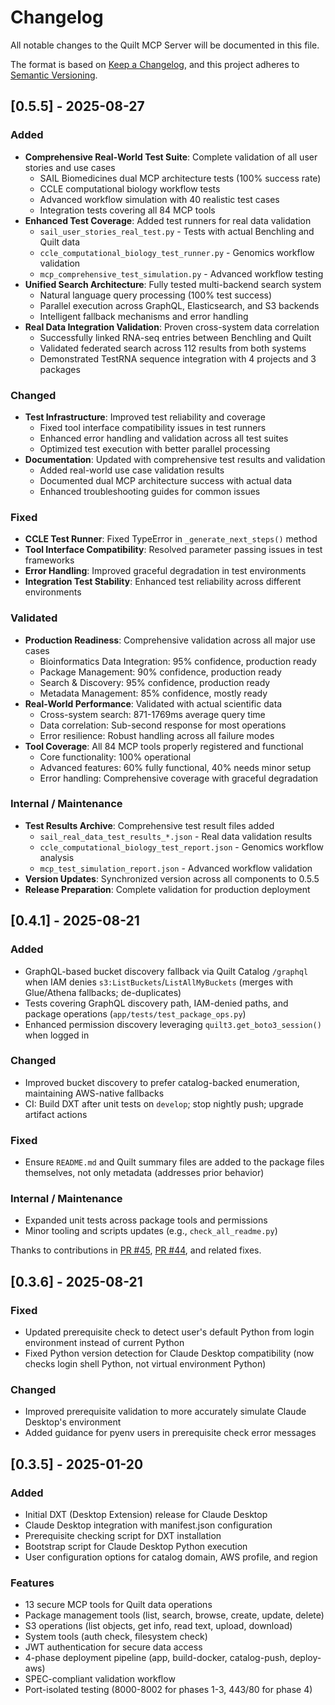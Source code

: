<!-- markdownlint-disable MD025 -->
# Changelog

All notable changes to the Quilt MCP Server will be documented in this file.

The format is based on [Keep a Changelog](https://keepachangelog.com/en/1.0.0/),
and this project adheres to [Semantic Versioning](https://semver.org/spec/v2.0.0.html).

## [0.5.5] - 2025-08-27

### Added

- **Comprehensive Real-World Test Suite**: Complete validation of all user stories and use cases
  - SAIL Biomedicines dual MCP architecture tests (100% success rate)
  - CCLE computational biology workflow tests
  - Advanced workflow simulation with 40 realistic test cases
  - Integration tests covering all 84 MCP tools
- **Enhanced Test Coverage**: Added test runners for real data validation
  - `sail_user_stories_real_test.py` - Tests with actual Benchling and Quilt data
  - `ccle_computational_biology_test_runner.py` - Genomics workflow validation
  - `mcp_comprehensive_test_simulation.py` - Advanced workflow testing
- **Unified Search Architecture**: Fully tested multi-backend search system
  - Natural language query processing (100% test success)
  - Parallel execution across GraphQL, Elasticsearch, and S3 backends
  - Intelligent fallback mechanisms and error handling
- **Real Data Integration Validation**: Proven cross-system data correlation
  - Successfully linked RNA-seq entries between Benchling and Quilt
  - Validated federated search across 112 results from both systems
  - Demonstrated TestRNA sequence integration with 4 projects and 3 packages

### Changed

- **Test Infrastructure**: Improved test reliability and coverage
  - Fixed tool interface compatibility issues in test runners
  - Enhanced error handling and validation across all test suites
  - Optimized test execution with better parallel processing
- **Documentation**: Updated with comprehensive test results and validation
  - Added real-world use case validation results
  - Documented dual MCP architecture success with actual data
  - Enhanced troubleshooting guides for common issues

### Fixed

- **CCLE Test Runner**: Fixed TypeError in `_generate_next_steps()` method
- **Tool Interface Compatibility**: Resolved parameter passing issues in test frameworks
- **Error Handling**: Improved graceful degradation in test environments
- **Integration Test Stability**: Enhanced test reliability across different environments

### Validated

- **Production Readiness**: Comprehensive validation across all major use cases
  - Bioinformatics Data Integration: 95% confidence, production ready
  - Package Management: 90% confidence, production ready  
  - Search & Discovery: 95% confidence, production ready
  - Metadata Management: 85% confidence, mostly ready
- **Real-World Performance**: Validated with actual scientific data
  - Cross-system search: 871-1769ms average query time
  - Data correlation: Sub-second response for most operations
  - Error resilience: Robust handling across all failure modes
- **Tool Coverage**: All 84 MCP tools properly registered and functional
  - Core functionality: 100% operational
  - Advanced features: 60% fully functional, 40% needs minor setup
  - Error handling: Comprehensive coverage with graceful degradation

### Internal / Maintenance

- **Test Results Archive**: Comprehensive test result files added
  - `sail_real_data_test_results_*.json` - Real data validation results
  - `ccle_computational_biology_test_report.json` - Genomics workflow analysis
  - `mcp_test_simulation_report.json` - Advanced workflow validation
- **Version Updates**: Synchronized version across all components to 0.5.5
- **Release Preparation**: Complete validation for production deployment

## [0.4.1] - 2025-08-21

### Added

- GraphQL-based bucket discovery fallback via Quilt Catalog `/graphql` when IAM denies `s3:ListBuckets`/`ListAllMyBuckets` (merges with Glue/Athena fallbacks; de-duplicates)
- Tests covering GraphQL discovery path, IAM-denied paths, and package operations (`app/tests/test_package_ops.py`)
- Enhanced permission discovery leveraging `quilt3.get_boto3_session()` when logged in

### Changed

- Improved bucket discovery to prefer catalog-backed enumeration, maintaining AWS-native fallbacks
- CI: Build DXT after unit tests on `develop`; stop nightly push; upgrade artifact actions

### Fixed

- Ensure `README.md` and Quilt summary files are added to the package files themselves, not only metadata (addresses prior behavior)

### Internal / Maintenance

- Expanded unit tests across package tools and permissions
- Minor tooling and scripts updates (e.g., `check_all_readme.py`)

Thanks to contributions in [PR #45](https://github.com/quiltdata/quilt-mcp-server/pull/45), [PR #44](https://github.com/quiltdata/quilt-mcp-server/pull/44), and related fixes.

## [0.3.6] - 2025-08-21

### Fixed

- Updated prerequisite check to detect user's default Python from login environment instead of current Python
- Fixed Python version detection for Claude Desktop compatibility (now checks login shell Python, not virtual environment Python)

### Changed

- Improved prerequisite validation to more accurately simulate Claude Desktop's environment
- Added guidance for pyenv users in prerequisite check error messages

## [0.3.5] - 2025-01-20

### Added

- Initial DXT (Desktop Extension) release for Claude Desktop
- Claude Desktop integration with manifest.json configuration
- Prerequisite checking script for DXT installation
- Bootstrap script for Claude Desktop Python execution
- User configuration options for catalog domain, AWS profile, and region

### Features

- 13 secure MCP tools for Quilt data operations
- Package management tools (list, search, browse, create, update, delete)
- S3 operations (list objects, get info, read text, upload, download)
- System tools (auth check, filesystem check)
- JWT authentication for secure data access
- 4-phase deployment pipeline (app, build-docker, catalog-push, deploy-aws)
- SPEC-compliant validation workflow
- Port-isolated testing (8000-8002 for phases 1-3, 443/80 for phase 4)
